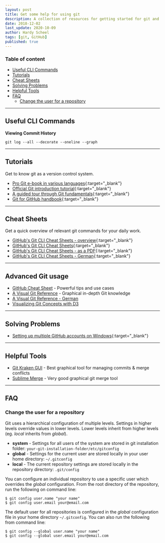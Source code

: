```yaml
---
layout: post
title: Get some help for using git
description: A collection of resources for getting started for git and for solving problems with git.
date: 2018-12-02
last_update: 2020-10-09
author: Hardy Scheel
tags: [git, GitHub]
published: true
---
```


<!--
Get some help for using git
A collection of resources for getting started for git and for solving problems with git.
-->

### Table of content
- [Useful CLI Commands](#useful-cli-commands)
- [Tutorials](#tutorials)
- [Cheat Sheets](#cheat-sheets)
- [Solving Problems](#solving-problems)
- [Helpful Tools](#helpful-tools)
- [FAQ](#faq)
    - [Change the user for a repository](#change-the-user-for-a-repository)

----

## Useful CLI Commands

**Viewing Commit History**
```shell
git log --all --decorate --oneline --graph
```

----

## Tutorials
Get to know git as a version control system.
- [Pro Git e-book in various languages](http://git-scm.com/book){:target="_blank"}
- [Official Git introduction tutorial](https://git-scm.com/docs/gittutorial){:target="_blank"}
- [A guided tour through Git fundamentals](http://gitimmersion.com){:target="_blank"}
- [Git for GitHub handbook](https://guides.github.com/introduction/git-handbook/){:target="_blank"}

---

## Cheat Sheets 
Get a quick overview of relevant git commands for your daily work.
- [GitHub's Git CLI Cheat Sheets - overview](https://services.github.com/on-demand/resources/cheatsheets/){:target="_blank"}
- [GitHub's Git CLI Cheat Sheets](https://services.github.com/on-demand/downloads/github-git-cheat-sheet/){:target="_blank"}
- [GitHub's Git CLI Cheat Sheets - as a PDF](https://services.github.com/on-demand/downloads/github-git-cheat-sheet.pdf){:target="_blank"}
- [GitHub's Git CLI Cheat Sheets - German](https://services.github.com/on-demand/downloads/de/github-git-cheat-sheet/){:target="_blank"}

---

## Advanced Git usage

- [GitHub Cheat Sheet](https://github.com/tiimgreen/github-cheat-sheet) - Powerful tips and use cases
- [A Visual Git Reference](https://marklodato.github.io/visual-git-guide/index-en.html) - Graphical in-depth Git knowledge
- [A Visual Git Reference - German](https://marklodato.github.io/visual-git-guide/index-de.html)
- [Visualizing Git Concepts with D3](https://onlywei.github.io/explain-git-with-d3)

---

## Solving Problems
- [Setting up multiple GitHub accounts on Windows](http://www.kevinpelgrims.com/blog/2012/07/20/setting-up-multiple-github-accounts-on-windows/){:target="_blank"}

---

## Helpful Tools

* [Git Kraken GUI](https://www.gitkraken.com) \- Best graphical tool for managing commits & merge conflicts
* [Sublime Merge](https://www.sublimemerge.com) \- Very good graphical git merge tool

----

## FAQ

### Change the user for a repository
Git uses a hierarchical configuration of multiple levels. Settings in higher levels override values in lower levels. Lower levels inherit from higher levels (eg. *local* inherits from *global*).
- **system** - Settings for all users of the system are stored in git installation folder: `your-git-installation-folder/etc/gitconfig`
- **global** - Settings for the current user are stored locally in your user home directory: `~/.gitconfig`
- **local** - The current repository settings are stored locally in the repository directory: `.git/config`

You can configure an individual repository to use a specific user which overrides the *global* configuration. From the root directory of the repository, run the following on command line:

~~~shell
$ git config user.name "your name"
$ git config user.email your@email.com
~~~

The default user for all repositories is configured in the *global* configuration file in your home directory `~/.gitconfig`. You can also run the following from command line:

~~~shell
$ git config --global user.name "your name"
$ git config --global user.email your@email.com
~~~
